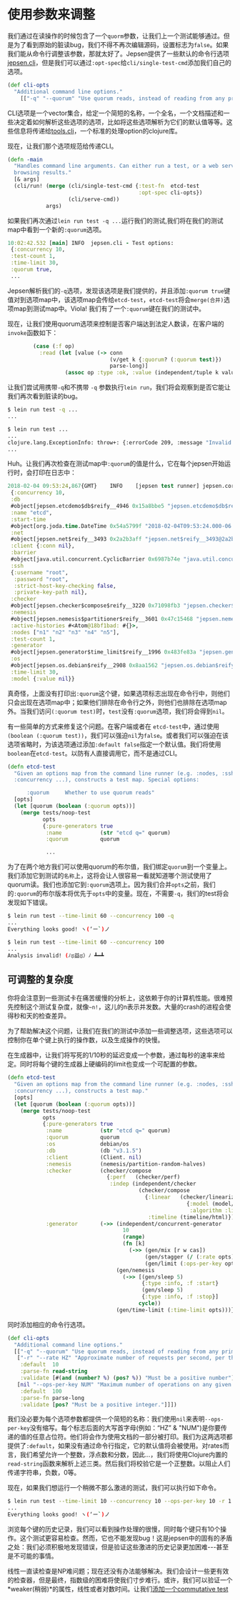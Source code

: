 # 使用参数来调整
我们通过在读操作的时候包含了一个`quorm`参数，让我们上一个测试能够通过。但是为了看到原始的脏读bug，我们不得不再次编辑源码，设置标志为`false`。如果我们能从命令行调整该参数，那就太好了。Jepsen提供了一些默认的命令行选项[jepsen.cli](https://github.com/jepsen-io/jepsen/blob/0.1.7/jepsen/src/jepsen/cli.clj#L52-L87)，但是我们可以通过`:opt-spec`给`cli/single-test-cmd`添加我们自己的选项。

```clj
(def cli-opts
  "Additional command line options."
    [["-q" "--quorum" "Use quorum reads, instead of reading from any primary."]])
```

CLI选项是一个vector集合，给定一个简短的名称，一个全名，一个文档描述和一些决定着如何解析这些选项的选项，比如将这些选项解析为它们的默认值等等。这些信息将传递给[tools.cli](https://github.com/clojure/tools.cli)，一个标准的处理option的clojure库。

现在，让我们那个选项规范给传递CLI。

```clj
(defn -main
  "Handles command line arguments. Can either run a test, or a web server for
  browsing results."
  [& args]
  (cli/run! (merge (cli/single-test-cmd {:test-fn  etcd-test
                                         :opt-spec cli-opts})
                   (cli/serve-cmd))
            args)
```


如果我们再次通过`lein run test -q ...`运行我们的测试,我们将在我们的测试map中看到一个新的`:quorum`选项。

```clj
10:02:42.532 [main] INFO  jepsen.cli - Test options:
 {:concurrency 10,
 :test-count 1,
 :time-limit 30,
 :quorum true,
 ...
```

Jepsen解析我们的`-q`选项，发现该选项是我们提供的，并且添加`:quorum true`键值对到选项map中，该选项map会传给`etcd-test`，`etcd-test`将会`merge(合并)`选项map到测试map中。Viola! 我们有了一个`:quorum`键在我们的测试中。

现在，让我们使用quorum选项来控制是否客户端达到法定人数读，在客户端的`invoke`函数如下：

```clj
        (case (:f op)
          :read (let [value (-> conn
                                (v/get k {:quorum? (:quorum test)})
                                parse-long)]
                  (assoc op :type :ok, :value (independent/tuple k value)))
```


让我们尝试用携带`-q`和不携带 `-q` 参数执行`lein run`，我们将会观察到是否它能让我们再次看到脏读的bug。

```bash
$ lein run test -q ...
...

$ lein run test ...
...
clojure.lang.ExceptionInfo: throw+: {:errorCode 209, :message "Invalid field", :cause "invalid value for \"quorum\"", :index 0, :status 400}
...
```

Huh。让我们再次检查在测试map中`:quorum`的值是什么，它在每个jepsen开始运行时，会打印在日志中：

```clj
2018-02-04 09:53:24,867{GMT}	INFO	[jepsen test runner] jepsen.core: Running test:
 {:concurrency 10,
 :db
 #object[jepsen.etcdemo$db$reify__4946 0x15a8bbe5 "jepsen.etcdemo$db$reify__4946@15a8bbe5"],
 :name "etcd",
 :start-time
 #object[org.joda.time.DateTime 0x54a5799f "2018-02-04T09:53:24.000-06:00"],
 :net
 #object[jepsen.net$reify__3493 0x2a2b3aff "jepsen.net$reify__3493@2a2b3aff"],
 :client {:conn nil},
 :barrier
 #object[java.util.concurrent.CyclicBarrier 0x6987b74e "java.util.concurrent.CyclicBarrier@6987b74e"],
 :ssh
 {:username "root",
  :password "root",
  :strict-host-key-checking false,
  :private-key-path nil},
 :checker
 #object[jepsen.checker$compose$reify__3220 0x71098fb3 "jepsen.checker$compose$reify__3220@71098fb3"],
 :nemesis
 #object[jepsen.nemesis$partitioner$reify__3601 0x47c15468 "jepsen.nemesis$partitioner$reify__3601@47c15468"],
 :active-histories #<Atom@18bf1bad: #{}>,
 :nodes ["n1" "n2" "n3" "n4" "n5"],
 :test-count 1,
 :generator
 #object[jepsen.generator$time_limit$reify__1996 0x483fe83a "jepsen.generator$time_limit$reify__1996@483fe83a"],
 :os
 #object[jepsen.os.debian$reify__2908 0x8aa1562 "jepsen.os.debian$reify__2908@8aa1562"],
 :time-limit 30,
 :model {:value nil}}
```

真奇怪，上面没有打印出`:quorum`这个键，如果选项标志出现在命令行中，则他们只会出现在选项map中；如果他们排除在命令行之外，则他们也排除在选项map外。当我们访问`(:quorum test)`时，`test`没有`:quorum`选项，我们将会得到`nil`。

有一些简单的方式来修复这个问题。在客户端或者在 `etcd-test`中，通过使用`(boolean (:quorum test))`，我们可以强迫`nil`为`false`。或者我们可以强迫在该选项省略时，为该选项通过添加`:default false`指定一个默认值。我们将使用`boolean`在`etcd-test`。以防有人直接调用它，而不是通过CLI。

```clj
(defn etcd-test
  "Given an options map from the command line runner (e.g. :nodes, :ssh,
  :concurrency ...), constructs a test map. Special options:

      :quorum     Whether to use quorum reads"
  [opts]
  (let [quorum (boolean (:quorum opts))]
    (merge tests/noop-test
           opts
           {:pure-generators true
            :name            (str "etcd q=" quorum)
            :quorum          quorum

            ...
```

为了在两个地方我们可以使用quorum的布尔值，我们绑定`quorum`到一个变量上。我们添加它到测试的`名称`上，这将会让人很容易一看就知道哪个测试使用了quorum读。我们也添加它到`:quorum`选项上。因为我们合并`opts`之前，我们的`:quorum`的布尔版本将优先于`opts`中的变量。现在，不需要`-q`，我们的test将会发现如下错误。

```bash
$ lein run test --time-limit 60 --concurrency 100 -q
...
Everything looks good! ヽ(‘ー`)ノ

$ lein run test --time-limit 60 --concurrency 100
...
Analysis invalid! (ﾉಥ益ಥ）ﾉ ┻━┻
```

## 可调整的复杂度

你将会注意到一些测试卡在痛苦缓慢的分析上，这依赖于你的计算机性能。很难预先控制这个测试复杂度，就像`~n!`，这儿的n表示并发数。大量的crash的进程会使得秒和天的检查差异。

为了帮助解决这个问题，让我们在我们的测试中添加一些调整选项，这些选项可以控制你在单个键上执行的操作数，以及生成操作的快慢。

在生成器中，让我们将写死的1/10秒的延迟变成一个参数，通过每秒的速率来给定。同时将每个键的生成器上硬编码的limit也变成一个可配置的参数。

```clj
(defn etcd-test
  "Given an options map from the command line runner (e.g. :nodes, :ssh,
  :concurrency ...), constructs a test map."
  [opts]
  (let [quorum (boolean (:quorum opts))]
    (merge tests/noop-test
           opts
           {:pure-generators true
            :name            (str "etcd q=" quorum)
            :quorum          quorum
            :os              debian/os
            :db              (db "v3.1.5")
            :client          (Client. nil)
            :nemesis         (nemesis/partition-random-halves)
            :checker         (checker/compose
                               {:perf   (checker/perf)
                                :indep (independent/checker
                                         (checker/compose
                                           {:linear   (checker/linearizable
                                                        {:model (model/cas-register)
                                                         :algorithm :linear})
                                            :timeline (timeline/html)}))})
            :generator       (->> (independent/concurrent-generator
                                    10
                                    (range)
                                    (fn [k]
                                      (->> (gen/mix [r w cas])
                                           (gen/stagger (/ (:rate opts)))
                                           (gen/limit (:ops-per-key opts)))))
                                  (gen/nemesis
                                    (->> [(gen/sleep 5)
                                          {:type :info, :f :start}
                                          (gen/sleep 5)
                                          {:type :info, :f :stop}]
                                         cycle))
                                  (gen/time-limit (:time-limit opts)))})))
```

同时添加相应的命令行选项。

```clj
(def cli-opts
  "Additional command line options."
  [["-q" "--quorum" "Use quorum reads, instead of reading from any primary."]
   ["-r" "--rate HZ" "Approximate number of requests per second, per thread."
    :default  10
    :parse-fn read-string
    :validate [#(and (number? %) (pos? %)) "Must be a positive number"]]
   [nil "--ops-per-key NUM" "Maximum number of operations on any given key."
    :default  100
    :parse-fn parse-long
    :validate [pos? "Must be a positive integer."]]])
```

我们没必要为每个选项参数都提供一个简短的名称：我们使用`nil`来表明`--ops-per-key`没有缩写。每个标志后面的大写首字母(例如：“HZ” & "NUM")是你要传递的值的任意占位符。他们将会作为使用文档的一部分被打印。我们为这两选项都提供了`:default`，如果没有通过命令行指定，它的默认值将会被使用。对rates而言，我们希望允许一个整数，浮点数和分数，因此...，我们将使用Clojure内置的`read-string`函数来解析上述三类。然后我们将校验它是一个正整数。以阻止人们传递字符串，负数，0等。

现在，如果我们想运行一个稍微不那么激进的测试，我们可以执行如下命令。

```bash
$ lein run test --time-limit 10 --concurrency 10 --ops-per-key 10 -r 1
...
Everything looks good! ヽ(‘ー`)ノ
```

浏览每个键的历史记录，我们可以看到操作处理的很慢，同时每个键只有10个操作。这个测试更容易检查。然而，它也不能发现bug！这是jepsen中的固有的矛盾之处：我们必须积极地发现错误，但是验证这些激进的历史记录更加困难---甚至是不可能的事情。

线性一直读检查是NP难问题；现在还没有办法能够解决。我们会设计一些更有效的检查器，但是最终，指数级的困难将使我们寸步难行。或许，我们可以验证一个 *weaker(稍弱)*的属性，线性或者对数时间。让我们[添加一个commutative test](08-set.md)
